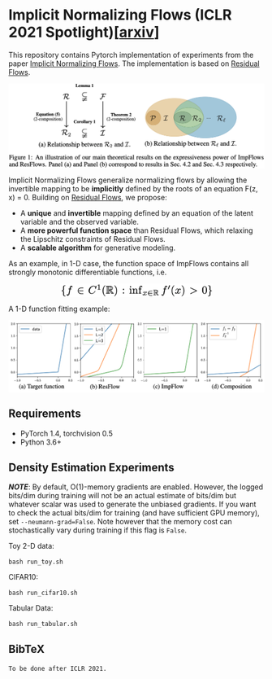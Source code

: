 # Implicit Normalizing Flows (ICLR 2021 Spotlight)[[arxiv](https://openreview.net/forum?id=8PS8m9oYtNy)]

This repository contains Pytorch implementation of experiments from the paper [Implicit Normalizing Flows](https://openreview.net/forum?id=8PS8m9oYtNy). The implementation is based on [Residual Flows](https://github.com/rtqichen/residual-flows).

<p align="center">
<img align="middle" src="./assets/theory.png" />
</p>

Implicit Normalizing Flows generalize normalizing flows by allowing the invertible mapping to be **implicitly** defined by the roots of an equation F(z, x) = 0. Building on [Residual Flows](https://arxiv.org/abs/1906.02735), we propose:

+ A **unique** and **invertible** mapping defined by an equation of the latent variable and the observed variable.
+ A **more powerful function space** than Residual Flows, which relaxing the Lipschitz constraints of Residual Flows.
+ A **scalable algorithm** for generative modeling.

As an example, in 1-D case, the function space of ImpFlows contains all strongly monotonic differentiable functions, i.e. 
<p align="center">
<img align="middle" src="./assets/math.png" width="300"/>
</p>

A 1-D function fitting example:

<p align="center">
<img align="middle" src="./assets/1-D.png" />
</p>

## Requirements

 - PyTorch 1.4, torchvision 0.5
 - Python 3.6+

## Density Estimation Experiments

***NOTE***: By default, O(1)-memory gradients are enabled. However, the logged bits/dim during training will not be an actual estimate of bits/dim but whatever scalar was used to generate the unbiased gradients. If you want to check the actual bits/dim for training (and have sufficient GPU memory), set `--neumann-grad=False`. Note however that the memory cost can stochastically vary during training if this flag is `False`.

Toy 2-D data:
```
bash run_toy.sh
```

CIFAR10:
```
bash run_cifar10.sh
```

Tabular Data:
```
bash run_tabular.sh
```

## BibTeX
```
To be done after ICLR 2021.
```
